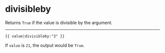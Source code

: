 # divisibleby

Returns `True` if the value is divisible by the argument.

---

```htmldjango
{{ value|divisibleby:"3" }}
```

If `value` is `21`, the output would be `True`.
